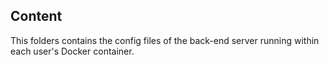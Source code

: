 ## Content

This folders contains the config files of the back-end server running within each user's Docker container.
